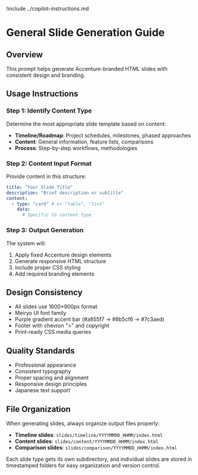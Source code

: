 !include ../copilot-instructions.md

# General Slide Generation Guide

## Overview
This prompt helps generate Accenture-branded HTML slides with consistent design and branding.

## Usage Instructions

### Step 1: Identify Content Type
Determine the most appropriate slide template based on content:
- **Timeline/Roadmap**: Project schedules, milestones, phased approaches
- **Content**: General information, feature lists, comparisons
- **Process**: Step-by-step workflows, methodologies

### Step 2: Content Input Format
Provide content in this structure:

```yaml
title: "Your Slide Title"
description: "Brief description or subtitle"
content:
  - type: "card" # or "table", "list"
    data: 
      # Specific to content type
```

### Step 3: Output Generation
The system will:
1. Apply fixed Accenture design elements
2. Generate responsive HTML structure
3. Include proper CSS styling
4. Add required branding elements

## Design Consistency
- All slides use 1600×900px format
- Meiryo UI font family
- Purple gradient accent bar (#a855f7 → #8b5cf6 → #7c3aed)
- Footer with chevron ">" and copyright
- Print-ready CSS media queries

## Quality Standards
- Professional appearance
- Consistent typography
- Proper spacing and alignment
- Responsive design principles
- Japanese text support

## File Organization
When generating slides, always organize output files properly:
- **Timeline slides**: `slides/timeline/YYYYMMDD_HHMM/index.html`
- **Content slides**: `slides/content/YYYYMMDD_HHMM/index.html` 
- **Comparison slides**: `slides/comparison/YYYYMMDD_HHMM/index.html`

Each slide type gets its own subdirectory, and individual slides are stored in timestamped folders for easy organization and version control.